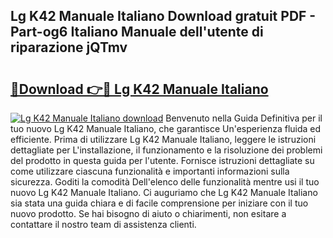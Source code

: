 ## Lg K42 Manuale Italiano Download gratuit PDF - Part-og6 Italiano Manuale dell'utente di riparazione jQTmv

# <h2><a href="http://dfdky73.blite.top/?on=Lg+K42+Manuale+Italiano">🔗Download 👉🔴 Lg K42 Manuale Italiano</a></h2>

[![Lg K42 Manuale Italiano download](https://i.imgur.com/lujVjoI.png)](http://dfdky73.blite.top/?on=Lg+K42+Manuale+Italiano)
Benvenuto nella Guida Definitiva per il tuo nuovo Lg K42 Manuale Italiano, che garantisce Un'esperienza fluida ed efficiente. Prima di utilizzare Lg K42 Manuale Italiano, leggere le istruzioni dettagliate per L'installazione, il funzionamento e la risoluzione dei problemi del prodotto in questa guida per l'utente. Fornisce istruzioni dettagliate su come utilizzare ciascuna funzionalità e importanti informazioni sulla sicurezza. Goditi la comodità Dell'elenco delle funzionalità mentre usi il tuo nuovo Lg K42 Manuale Italiano. Ci auguriamo che Lg K42 Manuale Italiano sia stata una guida chiara e di facile comprensione per iniziare con il tuo nuovo prodotto. Se hai bisogno di aiuto o chiarimenti, non esitare a contattare il nostro team di assistenza clienti.
